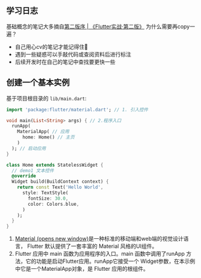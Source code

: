 ## 学习日志
基础概念的笔记大多摘自[第二版序 | 《Flutter实战·第二版》](https://book.flutterchina.club/)
为什么需要再copy一遍？
- 自己用心cv的笔记才能记得住🐶
- 遇到一些疑惑可以手敲代码或查阅资料后进行标注
- 后续开发时在自己的笔记中查找要更快一些

## 创建一个基本实例
基于项目根目录的 `lib/main.dart`:
```dart
import 'package:flutter/material.dart'; // 1. 引入控件

void main(List<String> args) { // 2.程序入口
  runApp(
    MaterialApp( // 应用
      home: Home() // 主页
    )
  ); // 启动应用
}

class Home extends StatelessWidget {
  // demo1 文本控件
  @override
  Widget build(BuildContext context) {
    return const Text('Hello World',
      style: TextStyle(
        fontSize: 30.0,
        color: Colors.blue,
      )
    );
  }
}
```
1. [Material (opens new window)](https://material.io/guidelines/)是一种标准的移动端和web端的视觉设计语言， Flutter 默认提供了一套丰富的 Material 风格的UI组件。
2. Flutter 应用中 main 函数为应用程序的入口。main 函数中调用了runApp 方法，它的功能是启动Flutter应用。runApp它接受一个 Widget参数，在本示例中它是一个MaterialApp对象，是 Flutter 应用的根组件。